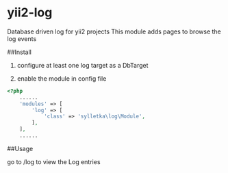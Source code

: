 # yii2-log
Database driven log for yii2 projects
This module adds pages to browse the log events

##Install

1. configure at least one log target as a DbTarget

2. enable the module in config file

```php
<?php
    ......
    'modules' => [
        'log' => [
            'class' => 'sylletka\log\Module',
        ],
    ],
    ......
```

##Usage

go to /log to view the Log entries
